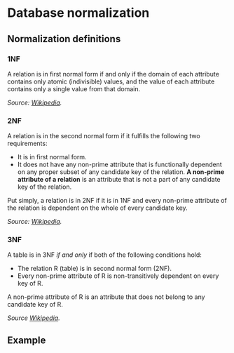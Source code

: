 # Database normalization
## Normalization definitions
### 1NF
A relation is in first normal form if and only if the domain of each attribute contains only atomic (indivisible) values, and the value of each attribute contains only a single value from that domain.

*Source: [Wikipedia](https://en.wikipedia.org/wiki/First_normal_form).*
### 2NF
A relation is in the second normal form if it fulfills the following two requirements:
- It is in first normal form.
- It does not have any non-prime attribute that is functionally dependent on any proper subset of any candidate key of the relation. **A non-prime attribute of a relation** is an attribute that is not a part of any candidate key of the relation.
  
Put simply, a relation is in 2NF if it is in 1NF and every non-prime attribute of the relation is dependent on the whole of every candidate key.

*Source: [Wikipedia](https://en.wikipedia.org/wiki/Second_normal_form).*
### 3NF
A table is in 3NF *if and only* if both of the following conditions hold:
- The relation R (table) is in second normal form (2NF).
- Every non-prime attribute of R is non-transitively dependent on every key of R.

A non-prime attribute of R is an attribute that does not belong to any candidate key of R.

*Source [Wikipedia](https://en.wikipedia.org/wiki/Third_normal_form).*
## Example
